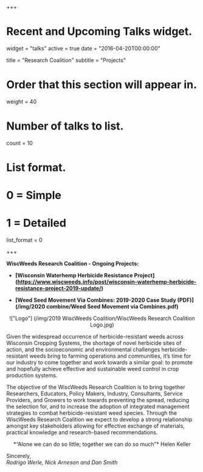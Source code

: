 +++
# Recent and Upcoming Talks widget.
widget = "talks"
active = true
date = "2016-04-20T00:00:00"

title = "Research Coalition"
subtitle = "Projects"

# Order that this section will appear in.
weight = 40 

# Number of talks to list.
count = 10

# List format.
#   0 = Simple
#   1 = Detailed
list_format = 0

+++

**WiscWeeds Research Coalition - Ongoing Projects:**


+ **[Wisconsin Waterhemp Herbicide Resistance Project] (https://www.wiscweeds.info/post/wisconsin-waterhemp-herbicide-resistance-project-2019-update/)**

+ **[Weed Seed Movement Via Combines: 2019-2020 Case Study (PDF)] (/img/2020 combine/Weed Seed Movement via Combines.pdf)** 


<center>!["Logo"] (/img/2019 WiscWeeds Coalition/WiscWeeds Research Coalition Logo.jpg)</center>

Given the widespread occurrence of herbicide-resistant weeds across Wisconsin Cropping Systems, the shortage of novel herbicide sites of action, and the socioeconomic and environmental challenges herbicide-resistant weeds bring to farming operations and communities, it’s time for our industry to come together and work towards a similar goal: to promote and hopefully achieve effective and sustainable weed control in crop production systems.    

The objective of the WiscWeeds Research Coalition is to bring together Researchers, Educators, Policy Makers, Industry, Consultants, Service Providers, and Growers to work towards preventing the spread, reducing the selection for, and to increase the adoption of integrated management strategies to combat herbicide-resistant weed species. Through the WiscWeeds Research Coalition we expect to develop a strong relationship amongst key stakeholders allowing for effective exchange of materials, practical knowledge and research-based recommendations.

<center> *“Alone we can do so little; together we can do so much”* Helen Keller </center>   

Sincerely,  
*Rodrigo Werle, Nick Arneson and Dan Smith*

